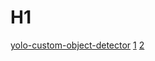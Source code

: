 
# H1
[yolo-custom-object-detector](http://emaraic.com/blog/yolo-custom-object-detector)
[1](https://www.programmersought.com/article/79414603278/)
[2](https://medium.com/analytics-vidhya/custom-object-detection-with-yolov3-8f72fe8ced79)
